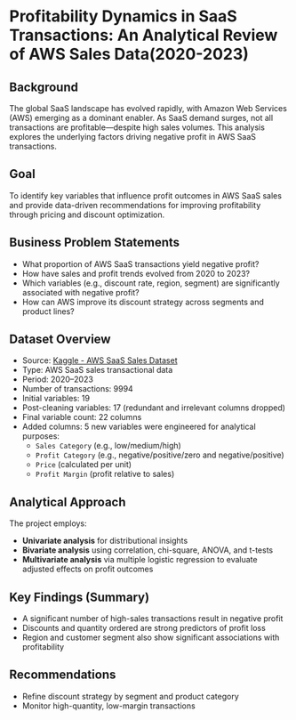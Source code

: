 # Profitability Dynamics in SaaS Transactions: An Analytical Review of AWS Sales Data(2020-2023)

## Background
The global SaaS landscape has evolved rapidly, with Amazon Web Services (AWS) emerging as a dominant enabler. As SaaS demand surges, not all transactions are profitable—despite high sales volumes. This analysis explores the underlying factors driving negative profit in AWS SaaS transactions.

## Goal
To identify key variables that influence profit outcomes in AWS SaaS sales and provide data-driven recommendations for improving profitability through pricing and discount optimization.

## Business Problem Statements
- What proportion of AWS SaaS transactions yield negative profit?
- How have sales and profit trends evolved from 2020 to 2023?
- Which variables (e.g., discount rate, region, segment) are significantly associated with negative profit?
- How can AWS improve its discount strategy across segments and product lines?

## Dataset Overview
- Source: [Kaggle - AWS SaaS Sales Dataset](https://www.kaggle.com/datasets/nnthanh101/aws-saas-sales)
- Type: AWS SaaS sales transactional data
- Period: 2020–2023
- Number of transactions: 9994
- Initial variables: 19
- Post-cleaning variables: 17 (redundant and irrelevant columns dropped)
- Final variable count: 22 columns
- Added columns: 5 new variables were engineered for analytical purposes:
    - `Sales Category` (e.g., low/medium/high)
    - `Profit Category` (e.g., negative/positive/zero and negative/positive)
    - `Price` (calculated per unit)
    - `Profit Margin` (profit relative to sales)


## Analytical Approach
The project employs:
- **Univariate analysis** for distributional insights
- **Bivariate analysis** using correlation, chi-square, ANOVA, and t-tests
- **Multivariate analysis** via multiple logistic regression to evaluate adjusted effects on profit outcomes

## Key Findings (Summary)
- A significant number of high-sales transactions result in negative profit
- Discounts and quantity ordered are strong predictors of profit loss
- Region and customer segment also show significant associations with profitability

## Recommendations
- Refine discount strategy by segment and product category
- Monitor high-quantity, low-margin transactions
